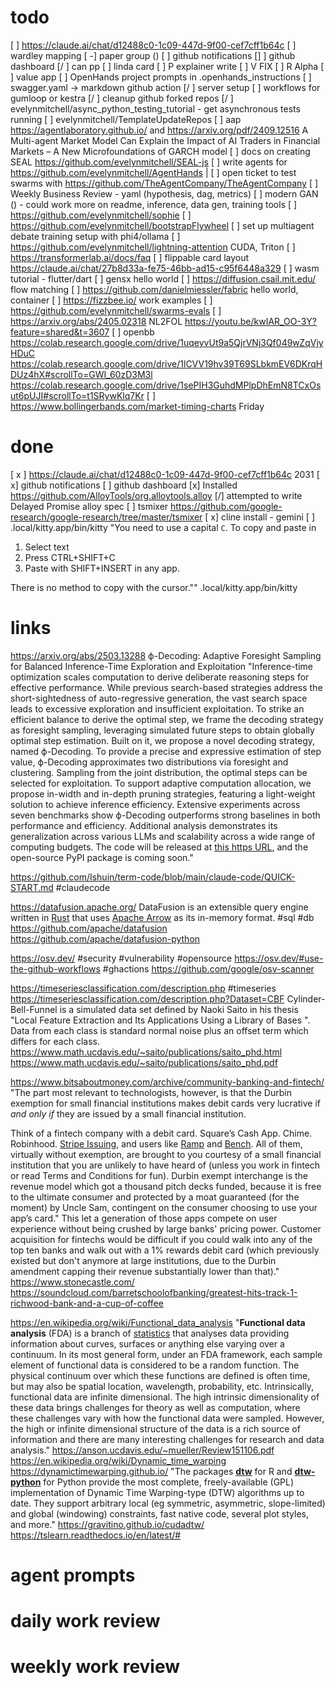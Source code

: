 # todo
[  ] https://claude.ai/chat/d12488c0-1c09-447d-9f00-cef7cff1b64c
[ ] wardley mapping
[ -] paper group ()
[ ] github notifications
[]  ] github dashboard
[/ ] can pp
[ ] linda card
[ ] P explainer write
[ ] V FIX
[ ] R Alpha
[ ] value app
[ ] OpenHands project prompts in .openhands_instructions
[ ] swagger.yaml -> markdown github action
[/ ] server setup
[ ] workflows for gumloop or kestra
[/ ] cleanup github forked repos
[/ ] evelynmitchell/async_python_testing_tutorial - get asynchronous tests running
[ ] evelynmitchell/TemplateUpdateRepos
[ ] aap https://agentlaboratory.github.io/ and https://arxiv.org/pdf/2409.12516 A Multi-agent Market Model Can Explain the Impact of AI Traders in Financial Markets – A New Microfoundations of GARCH model
[ ] docs on creating SEAL https://github.com/evelynmitchell/SEAL-js
[ ] write agents for https://github.com/evelynmitchell/AgentHands |
[ ] open ticket to test swarms with https://github.com/TheAgentCompany/TheAgentCompany
[ ] Weekly Business Review - yaml (hypothesis, dag, metrics)
[ ] modern GAN () - could work more on readme, inference, data gen, training tools
[ ] https://github.com/evelynmitchell/sophie
[ ] https://github.com/evelynmitchell/bootstrapFlywheel
[ ] set up multiagent debate training setup with phi4/ollama
[ ] https://github.com/evelynmitchell/lightning-attention CUDA, Triton
[ ] https://transformerlab.ai/docs/faq
[ ] flippable card layout https://claude.ai/chat/27b8d33a-fe75-46bb-ad15-c95f6448a329
[ ] wasm tutorial - flutter/dart
[ ] gensx hello world
[ ] https://diffusion.csail.mit.edu/ flow matching 
[ ] https://github.com/danielmiessler/fabric hello world, container
[ ] https://fizzbee.io/ work examples
[ ] https://github.com/evelynmitchell/swarms-evals
[ ] https://arxiv.org/abs/2405.02318 NL2FOL
https://youtu.be/kwIAR_OO-3Y?feature=shared&t=3607
[ ] openbb https://colab.research.google.com/drive/1uqeyvUt9a5QjrVNj3Qf049wZqVjyHDuC https://colab.research.google.com/drive/1lCVV19hv39T69SLbkmEV6DKrqHDUz4hX#scrollTo=GWI_60zD3M3l https://colab.research.google.com/drive/1sePIH3GuhdMPlpDhEmN8TCxOsut6pUJI#scrollTo=t1SRywKlq7Kr
[ ]  https://www.bollingerbands.com/market-timing-charts Friday

# done

[ x ] https://claude.ai/chat/d12488c0-1c09-447d-9f00-cef7cff1b64c 2031
[ x] github notifications
[ ] github dashboard
[x] Installed https://github.com/AlloyTools/org.alloytools.alloy
[/] attempted to write Delayed Promise alloy spec
[ ] tsmixer https://github.com/google-research/google-research/tree/master/tsmixer
[ x] cline install - gemini
[ ] .local/kitty.app/bin/kitty "You need to use a capital `C`. To copy and paste in

1. Select text
2. Press CTRL+SHIFT+C
3. Paste with SHIFT+INSERT in any app.

There is no method to copy with the cursor.""
.local/kitty.app/bin/kitty


# links

https://arxiv.org/abs/2503.13288 ϕ-Decoding: Adaptive Foresight Sampling for Balanced Inference-Time Exploration and Exploitation "Inference-time optimization scales computation to derive deliberate reasoning steps for effective performance. While previous search-based strategies address the short-sightedness of auto-regressive generation, the vast search space leads to excessive exploration and insufficient exploitation. To strike an efficient balance to derive the optimal step, we frame the decoding strategy as foresight sampling, leveraging simulated future steps to obtain globally optimal step estimation. Built on it, we propose a novel decoding strategy, named ϕ-Decoding. To provide a precise and expressive estimation of step value, ϕ-Decoding approximates two distributions via foresight and clustering. Sampling from the joint distribution, the optimal steps can be selected for exploitation. To support adaptive computation allocation, we propose in-width and in-depth pruning strategies, featuring a light-weight solution to achieve inference efficiency. Extensive experiments across seven benchmarks show ϕ-Decoding outperforms strong baselines in both performance and efficiency. Additional analysis demonstrates its generalization across various LLMs and scalability across a wide range of computing budgets. The code will be released at [this https URL](https://github.com/xufangzhi/phi-Decoding), and the open-source PyPI package is coming soon."

https://github.com/Ishuin/term-code/blob/main/claude-code/QUICK-START.md #claudecode 

https://datafusion.apache.org/ DataFusion is an extensible query engine written in [Rust](http://rustlang.org) that uses [Apache Arrow](https://arrow.apache.org) as its in-memory format. #sql #db https://github.com/apache/datafusion https://github.com/apache/datafusion-python

https://osv.dev/ #security #vulnerability #opensource https://osv.dev/#use-the-github-workflows #ghactions https://github.com/google/osv-scanner 

https://timeseriesclassification.com/description.php #timeseries https://timeseriesclassification.com/description.php?Dataset=CBF Cylinder-Bell-Funnel is a simulated data set defined by Naoki Saito in his thesis "Local Feature Extraction and Its Applications Using a Library of Bases ". Data from each class is standard normal noise plus an offset term which differs for each class. https://www.math.ucdavis.edu/~saito/publications/saito_phd.html https://www.math.ucdavis.edu/~saito/publications/saito_phd.pdf

https://www.bitsaboutmoney.com/archive/community-banking-and-fintech/ "The part most relevant to technologists, however, is that the Durbin exemption for small financial institutions makes debit cards very lucrative if _and only if_ they are issued by a small financial institution.

Think of a fintech company with a debit card. Square’s Cash App. Chime. Robinhood. [Stripe Issuing](https://stripe.com/issuing), and users like [Ramp](https://ramp.com/) and [Bench](https://bench.co/). All of them, virtually without exemption, are brought to you courtesy of a small financial institution that you are unlikely to have heard of (unless you work in fintech or read Terms and Conditions for fun). Durbin exempt interchange is the revenue model which got a thousand pitch decks funded, because it is free to the ultimate consumer and protected by a moat guaranteed (for the moment) by Uncle Sam, contingent on the consumer choosing to use your app’s card." This let a generation of those apps compete on user experience without being crushed by large banks' pricing power. Customer acquisition for fintechs would be difficult if you could walk into any of the top ten banks and walk out with a 1% rewards debit card (which previously existed but don't anymore at large institutions, due to the Durbin amendment capping their revenue substantially lower than that)." https://www.stonecastle.com/ https://soundcloud.com/barretschoolofbanking/greatest-hits-track-1-richwood-bank-and-a-cup-of-coffee

https://en.wikipedia.org/wiki/Functional_data_analysis "**Functional data analysis** (FDA) is a branch of [statistics](https://en.wikipedia.org/wiki/Statistics "Statistics") that analyses data providing information about curves, surfaces or anything else varying over a continuum. In its most general form, under an FDA framework, each sample element of functional data is considered to be a random function. The physical continuum over which these functions are defined is often time, but may also be spatial location, wavelength, probability, etc. Intrinsically, functional data are infinite dimensional. The high intrinsic dimensionality of these data brings challenges for theory as well as computation, where these challenges vary with how the functional data were sampled. However, the high or infinite dimensional structure of the data is a rich source of information and there are many interesting challenges for research and data analysis." https://anson.ucdavis.edu/~mueller/Review151106.pdf https://en.wikipedia.org/wiki/Dynamic_time_warping  https://dynamictimewarping.github.io/ "The packages [**dtw**](https://cran.r-project.org/package=dtw) for R and [**dtw-python**](https://pypi.org/project/dtw-python/) for Python provide the most complete, freely-available (GPL) implementation of Dynamic Time Warping-type (DTW) algorithms up to date. They support arbitrary local (eg symmetric, asymmetric, slope-limited) and global (windowing) constraints, fast native code, several plot styles, and more." https://gravitino.github.io/cudadtw/ https://tslearn.readthedocs.io/en/latest/#
# agent prompts

# daily work review

# weekly work review